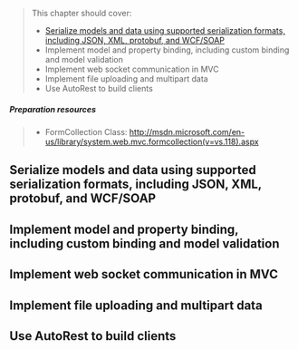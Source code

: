 > This chapter should cover:
> - [Serialize models and data using supported serialization formats, including JSON, XML, protobuf, and WCF/SOAP](#serialize-models-and-data-using-supported-serialization-formats-including-json-xml-protobuf-and-wcfsoap)
> - Implement model and property binding, including custom binding and model validation
> - Implement web socket communication in MVC
> - Implement file uploading and multipart data
> - Use AutoRest to build clients

##### Preparation resources
> * FormCollection Class: http://msdn.microsoft.com/en-us/library/system.web.mvc.formcollection(v=vs.118).aspx

## Serialize models and data using supported serialization formats, including JSON, XML, protobuf, and WCF/SOAP
## Implement model and property binding, including custom binding and model validation
## Implement web socket communication in MVC
## Implement file uploading and multipart data
## Use AutoRest to build clients